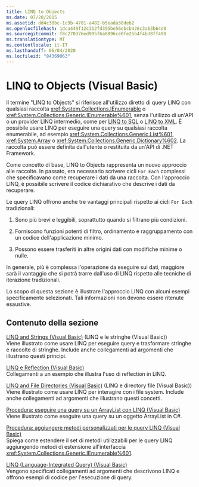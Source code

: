 ```yaml
---
title: LINQ to Objects
ms.date: 07/20/2015
ms.assetid: dd4c30bc-1c9b-4781-a482-b5eada38deb2
ms.openlocfilehash: 1dca449f12c312fd395be56ebcb426c3a63b64d0
ms.sourcegitcommit: f8c270376ed905f6a8896ce0fe25b4f4b38ff498
ms.translationtype: MT
ms.contentlocale: it-IT
ms.lasthandoff: 06/04/2020
ms.locfileid: "84369063"
---
```

# <a name="linq-to-objects-visual-basic"></a>LINQ to Objects (Visual Basic)
Il termine "LINQ to Objects" si riferisce all'utilizzo diretto di query LINQ con qualsiasi raccolta <xref:System.Collections.IEnumerable> o <xref:System.Collections.Generic.IEnumerable%601>, senza l'utilizzo di un'API o un provider LINQ intermedio, come per [LINQ to SQL](../../../../framework/data/adonet/sql/linq/index.md) o [LINQ to XML](linq-to-xml.md). È possibile usare LINQ per eseguire una query su qualsiasi raccolta enumerabile, ad esempio <xref:System.Collections.Generic.List%601>, <xref:System.Array> o <xref:System.Collections.Generic.Dictionary%602>. La raccolta può essere definita dall'utente o restituita da un'API di .NET Framework.  
  
 Come concetto di base, LINQ to Objects rappresenta un nuovo approccio alle raccolte. In passato, era necessario scrivere cicli `For Each` complessi che specificavano come recuperare i dati da una raccolta. Con l'approccio LINQ, è possibile scrivere il codice dichiarativo che descrive i dati da recuperare.  
  
 Le query LINQ offrono anche tre vantaggi principali rispetto ai cicli `For Each` tradizionali:  
  
1. Sono più brevi e leggibili, soprattutto quando si filtrano più condizioni.  
  
2. Forniscono funzioni potenti di filtro, ordinamento e raggruppamento con un codice dell'applicazione minimo.  
  
3. Possono essere trasferiti in altre origini dati con modifiche minime o nulle.  
  
 In generale, più è complessa l'operazione da eseguire sui dati, maggiore sarà il vantaggio che si potrà trarre dall'uso di LINQ rispetto alle tecniche di iterazione tradizionali.  
  
 Lo scopo di questa sezione è illustrare l'approccio LINQ con alcuni esempi specificamente selezionati. Tali informazioni non devono essere ritenute esaustive.  
  
## <a name="in-this-section"></a>Contenuto della sezione  
 [LINQ and Strings (Visual Basic)](linq-and-strings.md) (LINQ e le stringhe (Visual Basic))  
 Viene illustrato come usare LINQ per eseguire query e trasformare stringhe e raccolte di stringhe. Include anche collegamenti ad argomenti che illustrano questi principi.  
  
 [LINQ e Reflection (Visual Basic)](linq-and-reflection.md)  
 Collegamenti a un esempio che illustra l'uso di reflection in LINQ.  
  
 [LINQ and File Directories (Visual Basic)](linq-and-file-directories.md) (LINQ e directory file (Visual Basic))  
 Viene illustrato come usare LINQ per interagire con i file system. Include anche collegamenti ad argomenti che illustrano questi concetti.  
  
 [Procedura: eseguire una query su un ArrayList con LINQ (Visual Basic)](how-to-query-an-arraylist-with-linq.md)  
 Viene illustrato come eseguire una query su un oggetto ArrayList in C#.  
  
 [Procedura: aggiungere metodi personalizzati per le query LINQ (Visual Basic)](how-to-add-custom-methods-for-linq-queries.md)  
 Spiega come estendere il set di metodi utilizzabili per le query LINQ aggiungendo metodi di estensione all'interfaccia <xref:System.Collections.Generic.IEnumerable%601>.  
  
 [LINQ (Language-Integrated Query) (Visual Basic)](index.md)  
 Vengono specificati collegamenti ad argomenti che descrivono LINQ e offrono esempi di codice per l'esecuzione di query.
